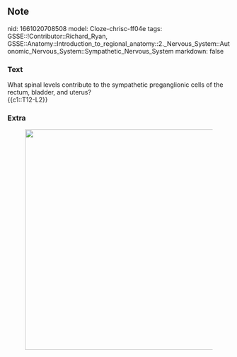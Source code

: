 ## Note
nid: 1661020708508
model: Cloze-chrisc-ff04e
tags: GSSE::!Contributor::Richard_Ryan, GSSE::Anatomy::Introduction_to_regional_anatomy::2._Nervous_System::Autonomic_Nervous_System::Sympathetic_Nervous_System
markdown: false

### Text
<div class="toggle">
  What spinal levels contribute to the sympathetic preganglionic
  cells of the rectum, bladder, and uterus?
</div>
<div class="toggle">
  {{c1::T12-L2}}
</div>

### Extra
<figure id="2fe06f8a-5a4e-4d67-b497-97035bd55686" class="image">
  <a href= 
  "Sympathetic%20Nervous%20System%20c5175d8682a748a0b949604645b5a338/Untitled%203.png">
  <img style="width:500px" src= 
  "8157f5015eb275b501aa5e0e47a2f55419ea3bd2.png"></a>
</figure>
